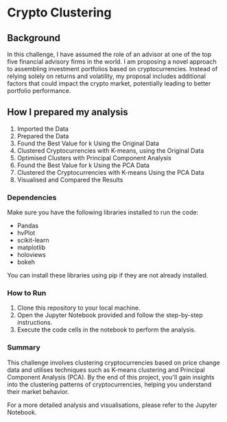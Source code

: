 # Crypto Clustering

## Background
In this challenge, I have assumed the role of an advisor at one of the top five financial advisory firms in the world. I am proposing a novel approach to assembling investment portfolios based on cryptocurrencies. Instead of relying solely on returns and volatility, my proposal includes additional factors that could impact the crypto market, potentially leading to better portfolio performance.

## How I prepared my analysis

1. Imported the Data
2. Prepared the Data
3. Found the Best Value for k Using the Original Data
4. Clustered Cryptocurrencies with K-means, using the Original Data
5. Optimised Clusters with Principal Component Analysis
6. Found the Best Value for k Using the PCA Data
7. Clustered the Cryptocurrencies with K-means Using the PCA Data
8. Visualised and Compared the Results

### Dependencies
Make sure you have the following libraries installed to run the code:
- Pandas
- hvPlot
- scikit-learn
- matplotlib
- holoviews
- bokeh

You can install these libraries using pip if they are not already installed.

### How to Run
1. Clone this repository to your local machine.
2. Open the Jupyter Notebook provided and follow the step-by-step instructions.
3. Execute the code cells in the notebook to perform the analysis.

### Summary
This challenge involves clustering cryptocurrencies based on price change data and utilises techniques such as K-means clustering and Principal Component Analysis (PCA). By the end of this project, you'll gain insights into the clustering patterns of cryptocurrencies, helping you understand their market behavior.

For a more detailed analysis and visualisations, please refer to the Jupyter Notebook.
